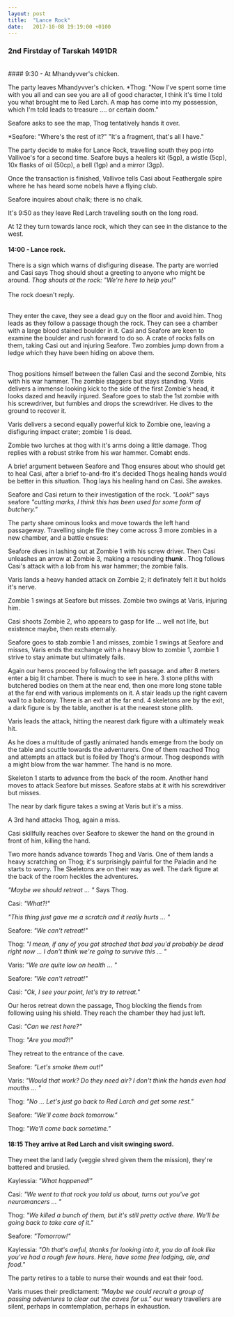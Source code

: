 ```yaml
---
layout: post
title:  "Lance Rock"
date:   2017-10-08 19:19:00 +0100
---
```


### 2nd Firstday of Tarskah 1491DR
<br>
#### 9:30 - At Mhandyvver's chicken.

The party leaves Mhandyvver's chicken.
*Thog: "Now I've spent some time with you all and can see you are all of good character, I think it's time I told you what brought me to Red Larch. A map has come into my possession, which I'm told leads to treasure .... or certain doom."

Seafore asks to see the map, Thog tentatively hands it over.

*Seafore: "Where's the rest of it?"
"It's a fragment, that's all I have."

The party decide to make for Lance Rock, travelling south they pop into Vallivoe's for a second time. Seafore buys a healers kit (5gp), a wistle (5cp), 10x flasks of oil (50cp), a bell (1gp) and a mirror (3gp).

Once the transaction is finished, Vallivoe tells Casi about Feathergale spire where he has heard some nobels have a flying club.

Seafore inquires about chalk; there is no chalk.

It's 9:50 as they leave Red Larch travelling south on the long road.

At 12 they turn towards lance rock, which they can see in the distance to the west.

#### 14:00 - Lance rock.

There is a sign which warns of disfiguring disease.
The party are worried and Casi says Thog should shout a greeting to anyone who might be around.
*Thog shouts at the rock: "We're here to help you!"*
<br><br>
The rock doesn't reply.
<br><br>

They enter the cave, they see a dead guy on the floor and avoid him. Thog leads as they follow a passage though the rock. They can see a chamber with a large blood stained boulder in it. Casi and Seafore are keen to examine the boulder and rush forward to do so. A crate of rocks falls on them, taking Casi out and injuring Seafore. Two zombies jump down from a ledge which they have been hiding on above them.<br><br>

Thog positions himself between the fallen Casi and the second Zombie, hits with his war hammer. The zombie staggers but stays standing.
Varis delivers a immense looking kick to the side of the first Zombie's head, it looks dazed and heavily injured.
Seafore goes to stab the 1st zombie with his screwdriver, but fumbles and drops the screwdriver. He dives to the ground to recover it. 

Varis delivers a second equally powerful kick to Zombie one, leaving a disfiguring impact crater; zombie 1 is dead.

Zombie two lurches at thog with it's arms doing a little damage. Thog replies with a robust strike from his war hammer. Comabt ends.

A brief argument between Seafore and Thog ensures about who should get to heal Casi, after a brief to-and-fro it's decided Thogs healing hands would be better in this situation. Thog lays his healing hand on Casi. She awakes.

Seafore and Casi return to their investigation of the rock. *"Look!"* says seafore *"cutting marks, I think this has been used for some form of butchery."*

The party share ominous looks and move towards the left hand passageway. Travelling single file they come across 3 more zombies in a new chamber, and a battle ensues:

Seafore dives in lashing out at Zombie 1 with his screw driver. Then Casi unleashes an arrow at Zombie 3, making a resounding ***thunk*** . Thog follows Casi's attack with a lob from his war hammer; the zombie falls.

Varis lands a heavy handed attack on Zombie 2; it definately felt it but holds it's nerve.

Zombie 1 swings at Seafore but misses. Zombie two swings at Varis, injuring him.

Casi shoots Zombie 2, who appears to gasp for life ... well not life, but existence maybe, then rests eternally.

Seafore goes to stab zombie 1 and misses, zombie 1 swings at Seafore and misses, Varis ends the exchange with a heavy blow to zombie 1, zombie 1 strive to stay animate but ultimately fails.

Again our heros proceed by following the left passage. and after 8 meters enter a big lit chamber. There is much to see in here. 3 stone pliths with butchered bodies on them at the near end, then one more long stone table at the far end with various implements on it. A stair leads up the right cavern wall to a balcony. There is an exit at the far end. 4 skeletons are by the exit, a dark figure is by the table, another is at the nearest stone plith.

Varis leads the attack, hitting the nearest dark figure with a ultimately weak hit.

As he does a multitude of gastly animated hands emerge from the body on the table and scuttle towards the adventurers. One of them reached Thog and attempts an attack but is foiled by Thog's armour. Thog desponds with a might blow from the war hammer. The hand is no more.

Skeleton 1 starts to advance from the back of the room. Another hand moves to attack Seafore but misses. Seafore stabs at it with his screwdriver but misses.

The near by dark figure takes a swing at Varis but it's a miss.

A 3rd hand attacks Thog, again a miss.

Casi skillfully reaches over Seafore to skewer the hand on the ground in front of him, killing the hand.

Two more hands advance towards Thog and Varis. One of them lands a heavy scratching on Thog; it's surprisingly painful for the Paladin and he starts to worry. The Skeletons are on their way as well. The dark figure at the back of the room heckles the adventures.

*"Maybe we should retreat ... "* Says Thog.

Casi: *"What?!"*

*"This thing just gave me a scratch and it really hurts ... "*

Seafore: *"We can't retreat!"*

Thog: *"I mean, if any of you got strached that bad you'd probably be dead right now ... I don't think we're going to survive this ... "*

Varis: *"We are quite low on health ... "*

Seafore: *"We can't retreat!"*

Casi: *"Ok, I see your point, let's try to retreat."*

Our heros retreat down the passage, Thog blocking the fiends from following using his shield. They reach the chamber they had just left.

Casi: *"Can we rest here?"*

Thog: *"Are you mad?!"*

They retreat to the entrance of the cave.

Seafore: *"Let's smoke them out!"*

Varis: *"Would that work? Do they need air? I don't think the hands even had mouths ... "*

Thog: *"No ... Let's just go back to Red Larch and get some rest."*

Seafore: *"We'll come back tomorrow."*

Thog: *"We'll come back sometime."*

#### 18:15 They arrive at Red Larch and visit swinging sword.

They meet the land lady (veggie shred given them the mission), they're battered and brusied.

Kaylessia: *"What happened!"*

Casi: *"We went to that rock you told us about, turns out you've got neuromancers ... "*

Thog: *"We killed a bunch of them, but it's still pretty active there. We'll be going back to take care of it."*

Seafore: *"Tomorrow!"*

Kaylessia: *"Oh that's awful, thanks for looking into it, you do all look like you've had a rough few hours. Here, have some free lodging, ale, and food."*

The party retires to a table to nurse their wounds and eat their food.

Varis muses their predictament: *"Maybe we could recruit a group of passing adventures to clear out the caves for us."* our weary travellers are silent, perhaps in comtemplation, perhaps in exhaustion.



